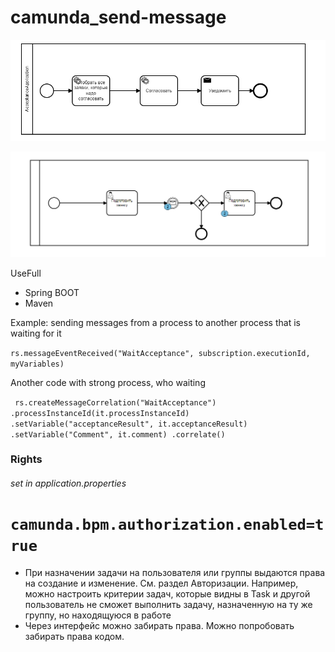 # camunda_send-message

![Alt text](src/main/resources/bpmn/acceptanceApplication.png)

![Alt text](src/main/resources/bpmn/ApproveAcc.png)

UseFull
* Spring BOOT  
*  Maven

Example:
sending messages from a process to another process that is waiting for it

 `rs.messageEventReceived("WaitAcceptance", subscription.executionId, myVariables)`
 
 Another code with strong process, who waiting
 
 `
rs.createMessageCorrelation("WaitAcceptance")
.processInstanceId(it.processInstanceId)
.setVariable("acceptanceResult", it.acceptanceResult)
.setVariable("Comment", it.comment)
.correlate()`

### Rights
###### set in application.properties
# `camunda.bpm.authorization.enabled=true` 

- При назначении задачи на пользователя или группы выдаются права на
 создание и изменение. См. раздел Авторизации. Например, можно
 настроить критерии задач, которые видны в Task и другой пользователь
 не сможет выполнить задачу, назначенную на ту же группу, но
 находящуюся в работе
- Через интерфейс можно забирать права. Можно попробовать забирать права кодом.